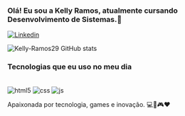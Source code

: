 ### Olá! Eu sou a Kelly Ramos, atualmente cursando Desenvolvimento de Sistemas.👋

[![Linkedin](https://img.shields.io/badge/LinkedIn-0077B5?style=for-the-badge&logo=linkedin&logoColor=white)](https://www.linkedin.com/in/kellyramose/)

![ Kelly-Ramos29 GitHub stats](https://github-readme-stats.vercel.app/api?username=Kelly-Ramos29&show_icons=true&theme=dracula)

### Tecnologias que eu uso no meu dia

<div style="display: inline_block"><br/>
<img align="center" alt="html5" src="https://img.shields.io/badge/HTML5-E34F26?style=for-the-badge&logo=html5&logoColor=white" />
<img align="center" alt="css" src="https://img.shields.io/badge/CSS3-1572B6?style=for-the-badge&logo=css3&logoColor=white" />
<img align="center" alt="js" src="https://img.shields.io/badge/JavaScript-F7DF1E?style=for-the-badge&logo=javascript&logoColor=black" />

</div>

Apaixonada por tecnologia, games e inovação. 💻👾🎮❤️
